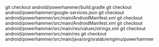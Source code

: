 git checkout android/powerhammer/build.gradle
git checkout android/powerhammer/google-services.json
git checkout android/powerhammer/src/main/AndroidManifest.xml
git checkout android/powerhammer/src/main/AndroidManifest.xml
git checkout android/powerhammer/src/main/res/values/strings.xml
git checkout android/powerhammer/src/main/res
git checkout android/powerhammer/src/main/java/org/sralab/emgimu/powerhammer

